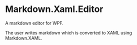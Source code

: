 # Markdown.Xaml.Editor

A markdown editor for WPF.

The user writes markdown which is converted to XAML using Markdown.XAML.